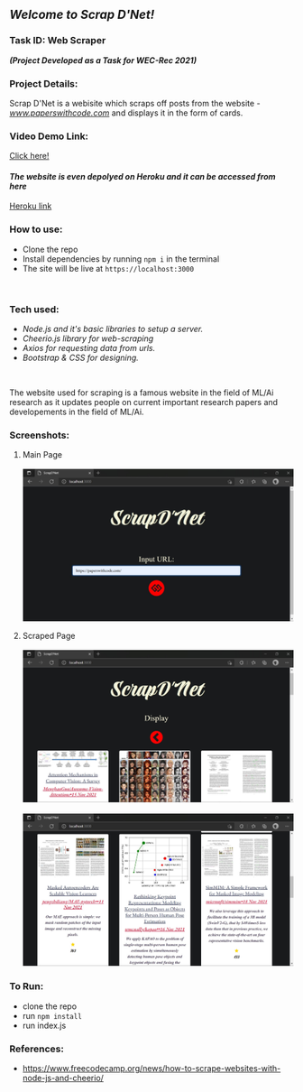## *Welcome to Scrap D'Net!*
### Task ID: Web Scraper
***(Project Developed as a Task for WEC-Rec 2021)***
### Project Details:
Scrap D'Net is a webisite which scraps off posts from the website - *www.paperswithcode.com* and displays it in the form of cards.
<br>

### Video Demo Link:

<a href="https://vimeo.com/652967758">Click here!</a>


#### ***The website is even depolyed on Heroku and it can be accessed from here***
<a href="https://scrap-dnet.herokuapp.com/">Heroku link</a>
### How to use:
- Clone the repo 
- Install dependencies by running `npm i` in the terminal
- The site will be live at `https://localhost:3000`

<br>

### Tech used:
- *Node.js and it's basic libraries to setup a server.*
- *Cheerio.js library for web-scraping*
- *Axios for requesting data from urls.*
- *Bootstrap & CSS for designing.*

<br>

The website used for scraping is a famous website in the field of ML/Ai research as it updates people on current important research papers and developements in the field of ML/Ai.


### Screenshots:
1. Main Page <br><br>
![main](./images/main.jpg "main")

2. Scraped Page <br><br>
![scraped](./images/scraped.jpg "scraped")
<br><br>
![scraped_2](./images/scraped_2.jpg "scraped_2")

### To Run:
- clone the repo
- run `npm install`
- run index.js

### References: 
- https://www.freecodecamp.org/news/how-to-scrape-websites-with-node-js-and-cheerio/
